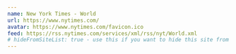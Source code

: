 ```yaml
---
name: New York Times - World
url: https://www.nytimes.com/
avatar: https://www.nytimes.com/favicon.ico
feed: https://rss.nytimes.com/services/xml/rss/nyt/World.xml
# hideFromSiteList: true - use this if you want to hide this site from the list of sites on this page: https://eleventy-m10y.lkmt.us/sites/
---
```

